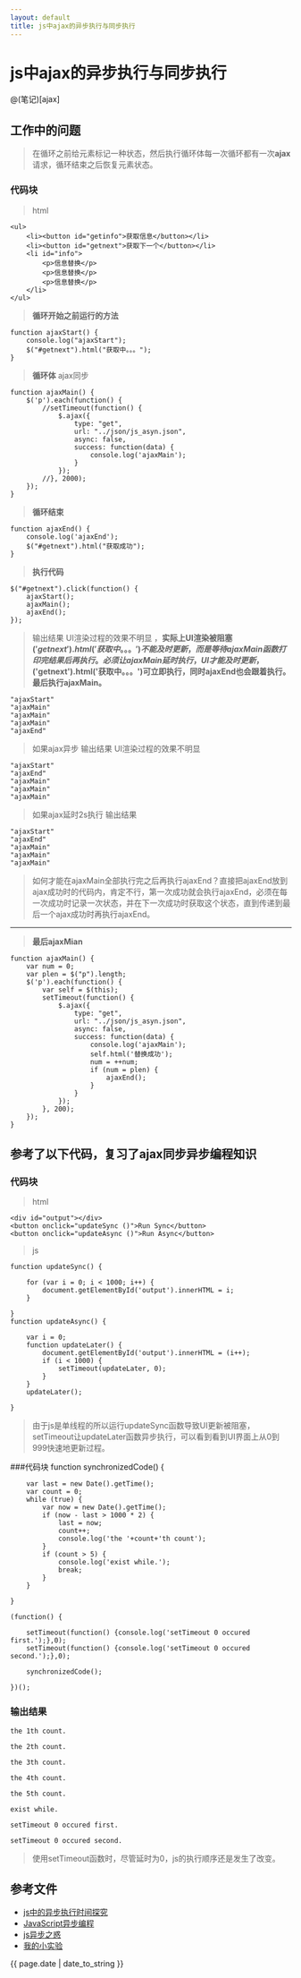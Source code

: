 ```yaml
---
layout: default
title: js中ajax的异步执行与同步执行
---
```

# js中ajax的异步执行与同步执行

@(笔记)[ajax]

## 工作中的问题

>在循环之前给元素标记一种状态，然后执行循环体每一次循环都有一次**ajax**请求，循环结束之后恢复元素状态。

### 代码块
>html

	<ul>
		<li><button id="getinfo">获取信息</button></li>
		<li><button id="getnext">获取下一个</button></li>
		<li id="info">
			<p>信息替换</p>
			<p>信息替换</p>
			<p>信息替换</p>
		</li>
	</ul>

>**循环开始之前运行的方法** 

	function ajaxStart() {
		console.log("ajaxStart");
		$("#getnext").html("获取中。。。");
	}
>**循环体** ajax同步

	function ajaxMain() {
		$('p').each(function() {
			//setTimeout(function() {
				$.ajax({
					type: "get",
					url: "../json/js_asyn.json",
					async: false,
					success: function(data) {
						console.log('ajaxMain');
					}
				});
			//}, 2000);
		});
	}
>**循环结束** 

	function ajaxEnd() {
		console.log('ajaxEnd');
		$("#getnext").html("获取成功");
	}
>**执行代码**

	$("#getnext").click(function() {
		ajaxStart();
		ajaxMain();
		ajaxEnd();
	});
>输出结果   UI渲染过程的效果不明显 ，**实际上UI渲染被阻塞$('getnext').html('获取中。。。')不能及时更新，而是等待ajaxMain函数打印完结果后再执行。必须让ajaxMain延时执行，UI才能及时更新，$('getnext').html('获取中。。。')可立即执行，同时ajaxEnd也会跟着执行。最后执行ajaxMain。**

	"ajaxStart"	
	"ajaxMain"	
	"ajaxMain"	
	"ajaxMain"
	"ajaxEnd"	
>如果ajax异步   输出结果   UI渲染过程的效果不明显

	"ajaxStart"	
	"ajaxEnd"	
	"ajaxMain"	
	"ajaxMain"	
	"ajaxMain"

>如果ajax延时2s执行  输出结果

	"ajaxStart"	
	"ajaxEnd"	
	"ajaxMain"	
	"ajaxMain"	
	"ajaxMain"

>如何才能在ajaxMain全部执行完之后再执行ajaxEnd？直接把ajaxEnd放到ajax成功时的代码内，肯定不行，第一次成功就会执行ajaxEnd，必须在每一次成功时记录一次状态，并在下一次成功时获取这个状态，直到传递到最后一个ajax成功时再执行ajaxEnd。

----------------------
>**最后ajaxMian**

	function ajaxMain() {
		var num = 0;
		var plen = $("p").length;
		$('p').each(function() {
			var self = $(this);
			setTimeout(function() {
				$.ajax({
					type: "get",
					url: "../json/js_asyn.json",
					async: false,
					success: function(data) {
						console.log('ajaxMain');
						self.html('替换成功');
						num = ++num;
						if (num = plen) {
							ajaxEnd();
						}
					}
				});
			}, 200);
		});
	}

## 参考了以下代码，复习了ajax同步异步编程知识

### 代码块
>html

	<div id="output"></div>
	<button onclick="updateSync ()">Run Sync</button>
	<button onclick="updateAsync ()">Run Async</button>
>js

	function updateSync() {
	
	    for (var i = 0; i < 1000; i++) {
	        document.getElementById('output').innerHTML = i;
	    }
	    
	}
	function updateAsync() {
	
	    var i = 0;
	    function updateLater() {
	        document.getElementById('output').innerHTML = (i++);
	        if (i < 1000) {
	            setTimeout(updateLater, 0);
	        }
	    }
	    updateLater();
	    
	}

>由于js是单线程的所以运行updateSync函数导致UI更新被阻塞，setTimeout让updateLater函数异步执行，可以看到看到UI界面上从0到999快速地更新过程。

###代码块
	function synchronizedCode() {
	
	    var last = new Date().getTime();
	    var count = 0;
	    while (true) {
	        var now = new Date().getTime();
	        if (now - last > 1000 * 2) {
	            last = now;
	            count++;
	            console.log('the '+count+'th count');
	        }
	        if (count > 5) {
	            console.log('exist while.');
	            break;
	        }
	    }
	    
	}

	(function() {
	
	    setTimeout(function() {console.log('setTimeout 0 occured first.');},0);
	    setTimeout(function() {console.log('setTimeout 0 occured second.');},0);
	    
	    synchronizedCode();
	    
	})();

### 输出结果
	the 1th count.
	
	the 2th count.
	
	the 3th count.
	
	the 4th count.
	
	the 5th count.
	
	exist while.
	
	setTimeout 0 occured first.
	
	setTimeout 0 occured second.

>使用setTimeout函数时，尽管延时为0，js的执行顺序还是发生了改变。



## 参考文件
- [js中的异步执行时间探究](http://echizen.github.io/tech/2016/03-05-asynchronous)
- [JavaScript异步编程](https://software.intel.com/zh-cn/articles/asynchronized-javascript-programming)
- [js异步之惑](http://blog.whyun.com/posts/js/)
- [我的小实验](http://zhishan33.github.io/shanBlog/scripts/js_asyn.html)

<p>{{ page.date | date_to_string }}</p>
